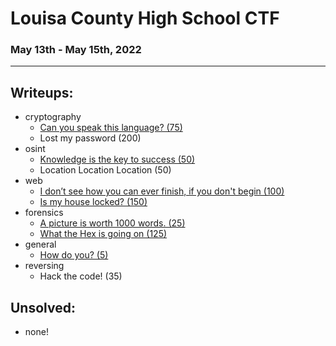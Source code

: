 # Louisa County High School CTF
### May 13th - May 15th, 2022
***
## Writeups:
- cryptography
  - [Can you speak this language? (75)](./cryptography/canyouspeak.md)
  - Lost my password (200)
- osint
  - [Knowledge is the key to success (50)](./osint/knowledgeisthekey.md)
  - Location Location Location (50)
- web
  - [I don’t see how you can ever finish, if you don't begin (100)](./web/idontsee.md)
  - [Is my house locked? (150)](./web/ismyhouselocked.md)
- forensics
  - [A picture is worth 1000 words. (25)](./forensics/apictureisworth1k.md)
  - [What the Hex is going on (125)](./forensics/whatthehex.md)
- general
  - [How do you? (5)](./general/howdoyou.md)
- reversing
  - Hack the code! (35)

## Unsolved:
- none!

